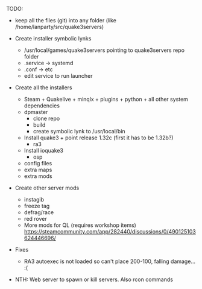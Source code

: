 TODO:

- keep all the files (git) into any folder (like /home/lanparty/src/quake3servers)
- Create installer symbolic lynks
    - /usr/local/games/quake3servers pointing to quake3servers repo folder
    - .service -> systemd
    - .conf -> etc
    - edit service to run launcher

- Create all the installers
    - Steam + Quakelive + minqlx + plugins + python + all other system dependencies
    - dpmaster
        - clone repo
        - build
        - create symbolic lynk to /usr/local/bin
    - Install quake3 + point release 1.32c (first it has to be 1.32b?)
        - ra3
    - Install ioquake3
        - osp
    - config files
    - extra maps
    - extra mods

- Create other server mods
    - instagib
    - freeze tag
    - defrag/race
    - red rover
    - More mods for QL (requires workshop items) https://steamcommunity.com/app/282440/discussions/0/490125103624446696/

- Fixes
    - RA3 autoexec is not loaded so can't place 200-100, falling damage... :(

- NTH:
    Web server to spawn or kill servers. Also rcon commands
